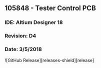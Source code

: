 ## 105848 - Tester Control PCB
### IDE: Altium Designer 18
### Revision: D4
### Date: 3/5/2018

![GitHub Release][releases-shield][release]
